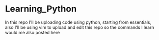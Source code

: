 # Learning_Python
In this repo I'll be uploading code using python, starting from essentials, also I'll be using vim to upload and edit this repo so the commands I learn would me also posted here
